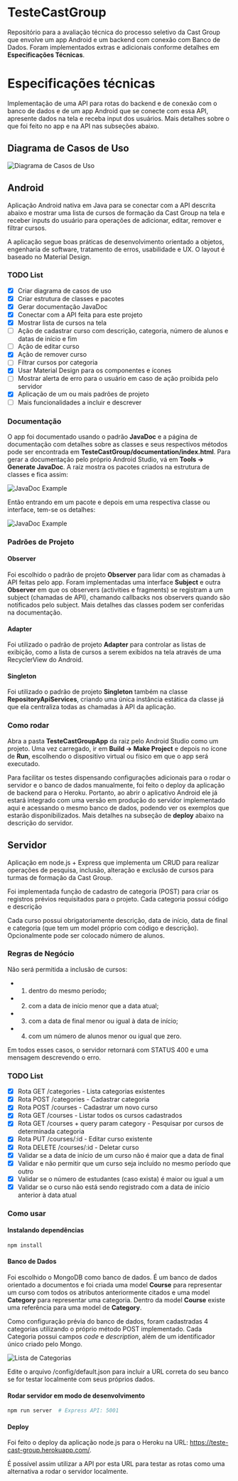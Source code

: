 # TesteCastGroup
Repositório para a avaliação técnica do processo seletivo da Cast Group que envolve um app Android e um backend com conexão com Banco de Dados. Foram implementados extras e adicionais conforme detalhes em **Especificações Técnicas**.

# Especificações técnicas

Implementação de uma API para rotas do backend e de conexão com o banco de dados e de um app Android que se conecte com essa API, apresente dados na tela e receba input dos usuários. Mais detalhes sobre o que foi feito no app e na API nas subseções abaixo.

## Diagrama de Casos de Uso
![Diagrama de Casos de Uso](img/UseCaseDiagram.png)

## Android

Aplicação Android nativa em Java para se conectar com a API descrita abaixo e mostrar uma lista de cursos de formação da Cast Group na tela e receber inputs do usuário para operações de adicionar, editar, remover e filtrar cursos. 

A aplicação segue boas práticas de desenvolvimento orientado a objetos, engenharia de software, tratamento de erros, usabilidade e UX. O layout é baseado no Material Design.

### TODO List
- [X] Criar diagrama de casos de uso
- [X] Criar estrutura de classes e pacotes
- [X] Gerar documentação JavaDoc
- [X] Conectar com a API feita para este projeto
- [X] Mostrar lista de cursos na tela
- [ ] Ação de cadastrar curso com descrição, categoria, número de alunos e datas de início e fim
- [ ] Ação de editar curso
- [X] Ação de remover curso
- [ ] Filtrar cursos por categoria
- [X] Usar Material Design para os componentes e ícones
- [ ] Mostrar alerta de erro para o usuário em caso de ação proibida pelo servidor
- [X] Aplicação de um ou mais padrões de projeto
- [ ] Mais funcionalidades a incluir e descrever

### Documentação
O app foi documentado usando o padrão **JavaDoc** e a página de documentação com detalhes sobre as classes e seus respectivos métodos pode ser encontrada em **TesteCastGroup/documentation/index.html**. Para gerar a documentação pelo próprio Android Studio, vá em **Tools -> Generate JavaDoc**. A raiz mostra os pacotes criados na estrutura de classes e fica assim:

![JavaDoc Example](img/javadocexample1.png)

Então entrando em um pacote e depois em uma respectiva classe ou interface, tem-se os detalhes:

![JavaDoc Example](img/javadocexample2.png)

### Padrões de Projeto

#### Observer
Foi escolhido o padrão de projeto **Observer** para lidar com as chamadas à API feitas pelo app. Foram implementadas uma interface **Subject** e outra **Observer** em que os observers (activities e fragments) se registram a um subject (chamadas de API), chamando callbacks nos observers quando são notificados pelo subject. Mais detalhes das classes podem ser conferidas na documentação.

#### Adapter
Foi utilizado o padrão de projeto **Adapter** para controlar as listas de exibição, como a lista de cursos a serem exibidos na tela através de uma RecyclerView do Android.

#### Singleton
Foi utilizado o padrão de projeto **Singleton** também na classe **RepositoryApiServices**, criando uma única instância estática da classe já que ela centraliza todas as chamadas à API da aplicação.

### Como rodar

Abra a pasta **TesteCastGroupApp** da raiz pelo Android Studio como um projeto. Uma vez carregado, ir em **Build -> Make Project** e depois no ícone de **Run**, escolhendo o dispositivo virtual ou físico em que o app será executado.  

Para facilitar os testes dispensando configurações adicionais para o rodar o servidor e o banco de dados manualmente, foi feito o deploy da aplicação de backend para o Heroku. Portanto, ao abrir o aplicativo Android ele já estará integrado com uma versão em produção do servidor implementado aqui e acessando o mesmo banco de dados, podendo ver os exemplos que estarão disponibilizados. Mais detalhes na subseção de **deploy** abaixo na descrição do servidor.

## Servidor

Aplicação em node.js + Express que implementa um CRUD para realizar operações de pesquisa, inclusão, alteração e exclusão de cursos para turmas de formação da Cast Group.

Foi implementada função de cadastro de categoria (POST) para criar os registros prévios requisitados para o projeto. Cada categoria possui código e descrição

Cada curso possui obrigatoriamente descrição, data de início, data de final e categoria (que tem um model próprio com código e descrição). Opcionalmente pode ser colocado número de alunos.

### Regras de Negócio
Não será permitida a inclusão de cursos:
- 1.	dentro do mesmo período;
- 2.	com a data de início menor que a data atual;
- 3.	com a data de final menor ou igual à data de início;
- 4.	com um número de alunos menor ou igual que zero.

Em todos esses casos, o servidor retornará com STATUS 400 e uma mensagem descrevendo o erro.

### TODO List
- [X] Rota GET /categories - Lista categorias existentes
- [X] Rota POST /categories - Cadastrar categoria
- [X] Rota POST /courses - Cadastrar um novo curso
- [X] Rota GET /courses - Listar todos os cursos cadastrados
- [X] Rota GET /courses + query param category - Pesquisar por cursos de determinada categoria
- [X] Rota PUT /courses/:id - Editar curso existente
- [X] Rota DELETE /courses/:id - Deletar curso
- [X] Validar se a data de início de um curso não é maior que a data de final
- [X] Validar e não permitir que um curso seja incluído no mesmo período que outro 
- [X] Validar se o número de estudantes (caso exista) é maior ou igual a um
- [X] Validar se o curso não está sendo registrado com a data de início anterior à data atual

### Como usar

#### Instalando dependências

```bash
npm install
```

#### Banco de Dados

Foi escolhido o MongoDB como banco de dados. É um banco de dados orientado a documentos e foi criada uma model <b>Course</b> para representar um curso com todos os atributos anteriormente citados e uma model <b>Category</b> para representar uma categoria. Dentro da model <b>Course</b> existe uma referência para uma model de <b>Category</b>.

Como configuração prévia do banco de dados, foram cadastradas 4 categorias utilizando o próprio método POST implementado. Cada Categoria possui campos *code* e *description*, além de um identificador único criado pelo Mongo.

![Lista de Categorias](img/Categories_Mongo.png)

Edite o arquivo /config/default.json para incluir a URL correta do seu banco se for testar localmente com seus próprios dados.

#### Rodar servidor em modo de desenvolvimento

```bash
npm run server  # Express API: 5001
```

#### Deploy
Foi feito o deploy da aplicação node.js para o Heroku na URL: https://teste-cast-group.herokuapp.com/.

É possível assim utilizar a API por esta URL para testar as rotas como uma alternativa a rodar o servidor localmente.

